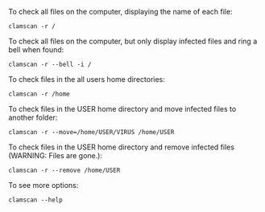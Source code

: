 To check all files on the computer, displaying the name of each file:

~~~
clamscan -r /
~~~

To check all files on the computer, but only display infected files and ring a bell when found:

~~~
clamscan -r --bell -i /
~~~

To check files in the all users home directories:

~~~
clamscan -r /home
~~~

To check files in the USER home directory and move infected files to another folder:

~~~
clamscan -r --move=/home/USER/VIRUS /home/USER
~~~

To check files in the USER home directory and remove infected files (WARNING: Files are gone.):

~~~
clamscan -r --remove /home/USER
~~~

To see more options:

~~~
clamscan --help
~~~
